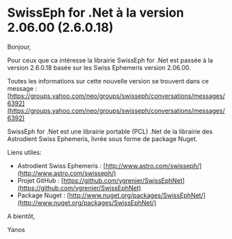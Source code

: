 # SwissEph for .Net à la version 2.06.00 (2.6.0.18)

Bonjour,

Pour ceux que ca intéresse la librairie SwissEph for .Net est passée à la version 2.6.0.18 basée sur les Swiss Ephemeris version 2.06.00.

Toutes les informations sur cette nouvelle version se trouvent dans ce message : [https://groups.yahoo.com/neo/groups/swisseph/conversations/messages/6392](https://groups.yahoo.com/neo/groups/swisseph/conversations/messages/6392)

SwissEph for .Net est une librairie portable (PCL) .Net de la librairie des Astrodient Swiss Ephemeris, livrée sous forme de package Nuget.

Liens utiles:

- Astrodient Swiss Ephemeris : [http://www.astro.com/swisseph/](http://www.astro.com/swisseph/)
- Projet GitHub : [https://github.com/ygrenier/SwissEphNet](https://github.com/ygrenier/SwissEphNet)
- Package Nuget : [http://www.nuget.org/packages/SwissEphNet/](http://www.nuget.org/packages/SwissEphNet/)


A bientôt,

Yanos
